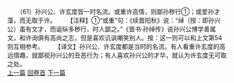 　　（61）孙兴公、许玄度皆一时名流。或重许高情，则鄙孙秽行①；或爱孙才藻，而无取于许。
　　【注释】①“或重”句：《续晋阳秋》说：“绰（按：即孙兴公）虽有文才，而诞纵多秽行，时人鄙之。”《晋书·孙绰传》说孙兴公博学善属文，和许询俱有高尚之志，但是喜欢讥讽嘲笑别人。按：这一则可以和上文第54 则互相参考。
　　【译文】孙兴公、许玄度都是当时的名流。有人看重许玄度的高远情趣，就鄙视孙兴公的丑恶行为；有人喜欢孙兴公的才华，就认为许玄度无可取之处。
<br>[上一篇](09_60) [回卷首](09_00) [下一篇](09_62)
